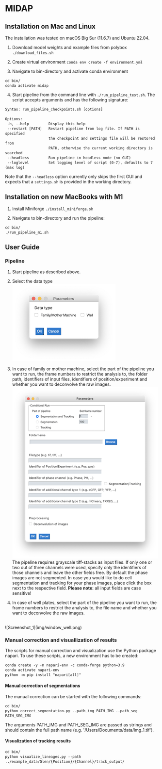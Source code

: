 # MIDAP

## Installation on Mac and Linux

The installation was tested on macOS Big Sur (11.6.7) and Ubuntu 22.04.

1. Download model weights and example files from polybox `./download_files.sh`

2. Create virtual environment `conda env create -f environment.yml`

3. Navigate to bin-directory and activate conda environment
```
cd bin/
conda activate midap
```
4. Start pipeline from the command line with `./run_pipeline_test.sh`. The script accepts arguments and has the following signature:

```
Syntax: run_pipeline_checkpoints.sh [options]

Options:
 -h, --help         Display this help
 --restart [PATH]   Restart pipeline from log file. If PATH is specified
                    the checkpoint and settings file will be restored from
                    PATH, otherwise the current working directory is searched
 --headless         Run pipeline in headless mode (no GUI)
 --loglevel         Set logging level of script (0-7), defaults to 7 (max log)
```
Note that the `--headless` option currently only skips the first GUI and expects that a `settings.sh` is provided in the working directory.

## Installation on new MacBooks with M1

1. Install Miniforge `./install_miniforge.sh`

2. Navigate to bin-directory and run the pipeline:
```
cd bin/
./run_pipeline_m1.sh
```

## User Guide

### Pipeline
1. Start pipeline as described above.

2. Select the data type<br/>
![Screenshot_1](img/window_select.png)<br/>

3. In case of family or mother machine, select the part of the pipeline you want to run, the frame numbers to restrict the analysis to, the folder path, identifiers of input files, identifiers of position/experiment and whether you want to deconvolve the raw images.
![Screenshot_1](img/window_chamber_new.png)<br/>
The pipeline requires grayscale tiff-stacks as input files.
If only one or two out of three channels were used, specify only the identifiers of those channels and leave the other fields free. By default the phase images are not segmented. In case you would like to do cell segmentation and tracking for your phase images, place click the box next to the respective field.
**Please note:** all input fields are case sensitive!
4. In case of well plates, select the part of the pipeline you want to run, the frame numbers to restrict the analysis to, the file name and whether you want to deconvolve the raw images.
<br/>
![Screenshot_1](img/window_well.png)<br/>

### Manual correction and visuallization of results

The scripts for manual correction and visualization use the Python package napari. To use these scripts, a new environment has to be created:

```
conda create -y -n napari-env -c conda-forge python=3.9
conda activate napari-env
python -m pip install "napari[all]"
```

#### Manual correction of segmentations
The manual correction can be started with the following commands:
```
cd bin/
python correct_segmentation.py --path_img PATH_IMG --path_seg PATH_SEG_IMG
```

The arguments PATH_IMG and PATH_SEG_IMG are passed as strings and should contain the full path name (e.g. '/Users/Documents/data/img_1.tif').

#### Visualization of tracking results
```
cd bin/
python visualize_lineages.py --path ../example_data/Glen/{Position}/{Channel}/track_output/
```

